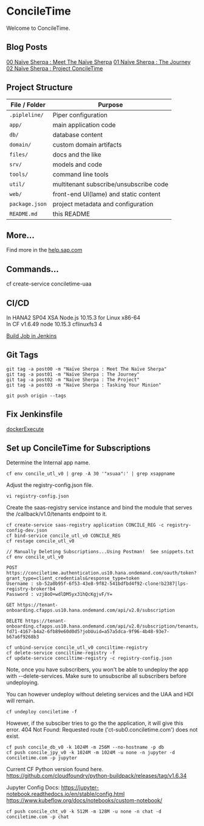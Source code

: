 # ConcileTime

Welcome to ConcileTime. 

## Blog Posts

[00 Naïve Sherpa : Meet The Naïve Sherpa](https://blogs.sap.com/2019/07/22/00-naive-sherpa-meet-the-naive-sherpa/)
[01 Naïve Sherpa : The Journey](https://blogs.sap.com/2019/08/02/01-naive-sherpa-the-journey/)
[02 Naïve Sherpa : Project ConcileTime](https://blogs.sap.com/2019/08/07/02-naive-sherpa-project-conciletime/)

## Project Structure

File / Folder | Purpose
---------|----------
`.pipleline/` | Piper configuration
`app/` | main application code
`db/` | database content
`domain/` | custom domain artifacts
`files/` | docs and the like
`srv/` | models and code
`tools/` | command line tools
`util/` | multitenant subscribe/unsubscribe code
`web/` | front-end UI(lame) and static content
`package.json` | project metadata and configuration
`README.md` | this README


## More...

Find more in the [help.sap.com](https://help.sap.com/viewer/65de2977205c403bbc107264b8eccf4b/Cloud/en-US/00823f91779d4d42aa29a498e0535cdf.html)

## Commands...

cf create-service conciletime-uaa

## CI/CD

In HANA2 SP04 XSA Node.js 10.15.3 for Linux x86-64    
In CF v1.6.49 node	10.15.3	cflinuxfs3           4


[Build Job in Jenkins](http://jenkins.sap-a-team.com:8080/job/ConcileTime/)

## Git Tags
```
git tag -a post00 -m "Naïve Sherpa : Meet The Naïve Sherpa"
git tag -a post01 -m "Naïve Sherpa : The Journey"
git tag -a post02 -m "Naïve Sherpa : The Project"
git tag -a post03 -m "Naïve Sherpa : Tasking Your Minion"

git push origin --tags
```

## Fix Jenkinsfile
[dockerExecute](https://sap.github.io/jenkins-library/steps/dockerExecute/)


## Set up ConcileTime for Subscriptions
Determine the Internal app name.
```
cf env concile_utl_v0 | grep -A 30 '"xsuaa":' | grep xsappname
```
Adjust the registry-config.json file.
```
vi registry-config.json
```
Create the saas-registry service instance and bind the module that serves the /callback/v1.0/tenants endpoint to it. 
```
cf create-service saas-registry application CONCILE_REG -c registry-config-dev.json
cf bind-service concile_utl_v0 CONCILE_REG
cf restage concile_utl_v0

// Manually Deleting Subscriptions...Using Postman!  See snippets.txt
cf env concile_utl_v0

POST https://conciletime.authentication.us10.hana.ondemand.com/oauth/token?grant_type=client_credentials&response_type=token
Username : sb-52a0b95f-6f53-43e8-9f82-541bdfbd4f92-clone!b2387|lps-registry-broker!b4
Password : vzj8oO+wdlDM5yx31hQcKgjvF/Y=

GET https://tenant-onboarding.cfapps.us10.hana.ondemand.com/api/v2.0/subscription

DELETE https://tenant-onboarding.cfapps.us10.hana.ondemand.com/api/v2.0/subscription/tenants/e3b47f06-fd71-4167-b4a2-6fb89e60d0d5?jobUuid=a57a5dca-9f96-4b48-93e7-b67a6f9268b3

cf unbind-service concile_utl_v0 conciltime-registry
cf delete-service conciltime-registry -f
cf update-service conciltime-registry -c registry-config.json
```
Note, once you have subscribers, you won't be able to undeploy the app with --delete-services.
Make sure to unsubscribe all subscribers before undeploying.


You can however undeploy without deleting services and the UAA and HDI will remain.
```
cf undeploy conciletime -f
```

However, if the subsciber tries to go the the application, it will give this error.
404 Not Found: Requested route ('ct-sub0.conciletime.com') does not exist.

```
cf push concile_db_v0 -k 1024M -m 256M --no-hostname -p db
cf push concile_jpy_v0 -k 1024M -m 1024M -u none -n jupyter -d conciletime.com -p jupyter
```

Current CF Python version found here.
https://github.com/cloudfoundry/python-buildpack/releases/tag/v1.6.34

Jupyter Config Docs:
https://jupyter-notebook.readthedocs.io/en/stable/config.html
https://www.kubeflow.org/docs/notebooks/custom-notebook/


```
cf push concile_cht_v0 -k 512M -m 128M -u none -n chat -d conciletime.com -p chat
```
